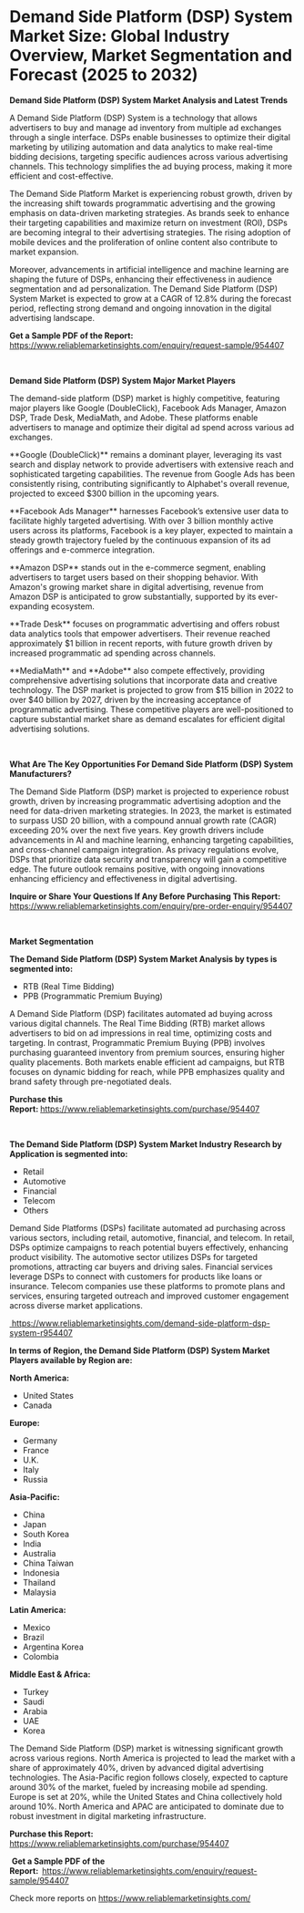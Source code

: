 <p><h1>Demand Side Platform (DSP) System Market Size: Global Industry Overview, Market Segmentation and Forecast (2025 to 2032)</h1></p><p><strong>Demand Side Platform (DSP) System Market Analysis and Latest Trends</strong></p>
<p><p>A Demand Side Platform (DSP) System is a technology that allows advertisers to buy and manage ad inventory from multiple ad exchanges through a single interface. DSPs enable businesses to optimize their digital marketing by utilizing automation and data analytics to make real-time bidding decisions, targeting specific audiences across various advertising channels. This technology simplifies the ad buying process, making it more efficient and cost-effective.</p><p>The Demand Side Platform Market is experiencing robust growth, driven by the increasing shift towards programmatic advertising and the growing emphasis on data-driven marketing strategies. As brands seek to enhance their targeting capabilities and maximize return on investment (ROI), DSPs are becoming integral to their advertising strategies. The rising adoption of mobile devices and the proliferation of online content also contribute to market expansion.</p><p>Moreover, advancements in artificial intelligence and machine learning are shaping the future of DSPs, enhancing their effectiveness in audience segmentation and ad personalization. The Demand Side Platform (DSP) System Market is expected to grow at a CAGR of 12.8% during the forecast period, reflecting strong demand and ongoing innovation in the digital advertising landscape.</p></p>
<p><strong>Get a Sample PDF of the Report:&nbsp;</strong> <a href="https://www.reliablemarketinsights.com/enquiry/request-sample/954407?utm_campaign=3014&utm_medium=2&utm_source=Github&utm_content=ia&utm_term=11032025&utm_id=demand-side-platform-dsp-system">https://www.reliablemarketinsights.com/enquiry/request-sample/954407</a></p>
<p>&nbsp;</p>
<p><strong>Demand Side Platform (DSP) System Major Market Players</strong></p>
<p><p>The demand-side platform (DSP) market is highly competitive, featuring major players like Google (DoubleClick), Facebook Ads Manager, Amazon DSP, Trade Desk, MediaMath, and Adobe. These platforms enable advertisers to manage and optimize their digital ad spend across various ad exchanges.</p><p>**Google (DoubleClick)** remains a dominant player, leveraging its vast search and display network to provide advertisers with extensive reach and sophisticated targeting capabilities. The revenue from Google Ads has been consistently rising, contributing significantly to Alphabet's overall revenue, projected to exceed $300 billion in the upcoming years.</p><p>**Facebook Ads Manager** harnesses Facebook’s extensive user data to facilitate highly targeted advertising. With over 3 billion monthly active users across its platforms, Facebook is a key player, expected to maintain a steady growth trajectory fueled by the continuous expansion of its ad offerings and e-commerce integration.</p><p>**Amazon DSP** stands out in the e-commerce segment, enabling advertisers to target users based on their shopping behavior. With Amazon's growing market share in digital advertising, revenue from Amazon DSP is anticipated to grow substantially, supported by its ever-expanding ecosystem.</p><p>**Trade Desk** focuses on programmatic advertising and offers robust data analytics tools that empower advertisers. Their revenue reached approximately $1 billion in recent reports, with future growth driven by increased programmatic ad spending across channels.</p><p>**MediaMath** and **Adobe** also compete effectively, providing comprehensive advertising solutions that incorporate data and creative technology. The DSP market is projected to grow from $15 billion in 2022 to over $40 billion by 2027, driven by the increasing acceptance of programmatic advertising. These competitive players are well-positioned to capture substantial market share as demand escalates for efficient digital advertising solutions.</p></p>
<p>&nbsp;</p>
<p><strong>What Are The Key Opportunities For Demand Side Platform (DSP) System Manufacturers?</strong></p>
<p><p>The Demand Side Platform (DSP) market is projected to experience robust growth, driven by increasing programmatic advertising adoption and the need for data-driven marketing strategies. In 2023, the market is estimated to surpass USD 20 billion, with a compound annual growth rate (CAGR) exceeding 20% over the next five years. Key growth drivers include advancements in AI and machine learning, enhancing targeting capabilities, and cross-channel campaign integration. As privacy regulations evolve, DSPs that prioritize data security and transparency will gain a competitive edge. The future outlook remains positive, with ongoing innovations enhancing efficiency and effectiveness in digital advertising.</p></p>
<p><strong>Inquire or Share Your Questions If Any Before Purchasing This Report:</strong> <a href="https://www.reliablemarketinsights.com/enquiry/pre-order-enquiry/954407?utm_campaign=3014&utm_medium=2&utm_source=Github&utm_content=ia&utm_term=11032025&utm_id=demand-side-platform-dsp-system">https://www.reliablemarketinsights.com/enquiry/pre-order-enquiry/954407</a></p>
<p>&nbsp;</p>
<p><strong>Market Segmentation</strong></p>
<p><strong>The Demand Side Platform (DSP) System Market Analysis by types is segmented into:</strong></p>
<p><ul><li>RTB (Real Time Bidding)</li><li>PPB (Programmatic Premium Buying)</li></ul></p>
<p><p>A Demand Side Platform (DSP) facilitates automated ad buying across various digital channels. The Real Time Bidding (RTB) market allows advertisers to bid on ad impressions in real time, optimizing costs and targeting. In contrast, Programmatic Premium Buying (PPB) involves purchasing guaranteed inventory from premium sources, ensuring higher quality placements. Both markets enable efficient ad campaigns, but RTB focuses on dynamic bidding for reach, while PPB emphasizes quality and brand safety through pre-negotiated deals.</p></p>
<p><strong>Purchase this Report:&nbsp;</strong><a href="https://www.reliablemarketinsights.com/purchase/954407?utm_campaign=3014&utm_medium=2&utm_source=Github&utm_content=ia&utm_term=11032025&utm_id=demand-side-platform-dsp-system">https://www.reliablemarketinsights.com/purchase/954407</a></p>
<p>&nbsp;</p>
<p><strong>The Demand Side Platform (DSP) System Market Industry Research by Application is segmented into:</strong></p>
<p><ul><li>Retail</li><li>Automotive</li><li>Financial</li><li>Telecom</li><li>Others</li></ul></p>
<p><p>Demand Side Platforms (DSPs) facilitate automated ad purchasing across various sectors, including retail, automotive, financial, and telecom. In retail, DSPs optimize campaigns to reach potential buyers effectively, enhancing product visibility. The automotive sector utilizes DSPs for targeted promotions, attracting car buyers and driving sales. Financial services leverage DSPs to connect with customers for products like loans or insurance. Telecom companies use these platforms to promote plans and services, ensuring targeted outreach and improved customer engagement across diverse market applications.</p></p>
<p><a href="https://www.reliablemarketinsights.com/demand-side-platform-dsp-system-r954407?utm_campaign=3014&utm_medium=2&utm_source=Github&utm_content=ia&utm_term=11032025&utm_id=demand-side-platform-dsp-system">&nbsp;https://www.reliablemarketinsights.com/demand-side-platform-dsp-system-r954407</a></p>
<p><strong>In terms of Region, the Demand Side Platform (DSP) System Market Players available by Region are:</strong></p>
<p>
    <p> <strong> North America: </strong>
        <ul>
            <li>United States</li>
            <li>Canada</li>
        </ul>
        </p> 
    <p> <strong> Europe: </strong>
        <ul>
            <li>Germany</li>
            <li>France</li>
            <li>U.K.</li>
            <li>Italy</li>
            <li>Russia</li>
        </ul>
        </p> 
    <p> <strong> Asia-Pacific: </strong>
        <ul>
            <li>China</li>
            <li>Japan</li>
            <li>South Korea</li>
            <li>India</li>
            <li>Australia</li>
            <li>China Taiwan</li>
            <li>Indonesia</li>
            <li>Thailand</li>
            <li>Malaysia</li>
        </ul>
        </p> 
    <p> <strong> Latin America: </strong>
        <ul>
            <li>Mexico</li>
            <li>Brazil</li>
            <li>Argentina Korea</li>
            <li>Colombia</li>
        </ul>
        </p> 
    <p> <strong> Middle East & Africa: </strong>
        <ul>
            <li>Turkey</li>
            <li>Saudi</li>
            <li>Arabia</li>
            <li>UAE</li>
            <li>Korea</li>
        </ul>
    </p>
    </p>
<p><p>The Demand Side Platform (DSP) market is witnessing significant growth across various regions. North America is projected to lead the market with a share of approximately 40%, driven by advanced digital advertising technologies. The Asia-Pacific region follows closely, expected to capture around 30% of the market, fueled by increasing mobile ad spending. Europe is set at 20%, while the United States and China collectively hold around 10%. North America and APAC are anticipated to dominate due to robust investment in digital marketing infrastructure.</p></p>
<p><strong>Purchase this Report: </strong><a href="https://www.reliablemarketinsights.com/purchase/954407?utm_campaign=3014&utm_medium=2&utm_source=Github&utm_content=ia&utm_term=11032025&utm_id=demand-side-platform-dsp-system">https://www.reliablemarketinsights.com/purchase/954407</a></p>
<p>&nbsp;<strong>Get a Sample PDF of the Report:&nbsp;&nbsp;</strong><a href="https://www.reliablemarketinsights.com/enquiry/request-sample/954407?utm_campaign=3014&utm_medium=2&utm_source=Github&utm_content=ia&utm_term=11032025&utm_id=demand-side-platform-dsp-system">https://www.reliablemarketinsights.com/enquiry/request-sample/954407</a></p>
<p><strong></strong></p>
<p>Check more reports on <a href="https://www.reliablemarketinsights.com/?utm_campaign=3014&utm_medium=2&utm_source=Github&utm_content=ia&utm_term=11032025&utm_id=demand-side-platform-dsp-system">https://www.reliablemarketinsights.com/</a></p>
